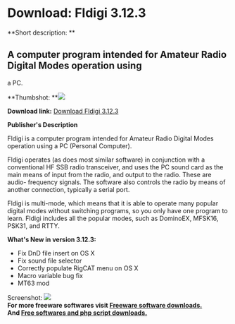 # Download: Fldigi 3.12.3

**Short description: **

## A computer program intended for Amateur Radio Digital Modes operation using
a PC.

  
**Thumbshot: **![](http://www.freewarefiles.com/screenshot/fldigi_md.jpg)   
  
**Download link:** [Download Fldigi 3.12.3](http://freesoftwares.boysofts.com/Fldigi_program_50789.html)  
  

**Publisher's Description**  
  

Fldigi is a computer program intended for Amateur Radio Digital Modes
operation using a PC (Personal Computer).

Fldigi operates (as does most similar software) in conjunction with a
conventional HF SSB radio transceiver, and uses the PC sound card as the main
means of input from the radio, and output to the radio. These are audio-
frequency signals. The software also controls the radio by means of another
connection, typically a serial port.

Fldigi is multi-mode, which means that it is able to operate many popular
digital modes without switching programs, so you only have one program to
learn. Fldigi includes all the popular modes, such as DominoEX, MFSK16, PSK31,
and RTTY.

**What's New in version 3.12.3:**

  * Fix DnD file insert on OS X 
  * Fix sound file selector 
  * Correctly populate RigCAT menu on OS X 
  * Macro variable bug fix 
  * MT63 mod 

  
  
Screenshot: ![](http://www.freewarefiles.com/screenshot/fldigi.jpg)  
**For more freeware softwares visit [Freeware software downloads.](http://freesoftwares.boysofts.com/)**   
**And [Free softwares and php script downloads.](http://www.boysofts.com/)**

